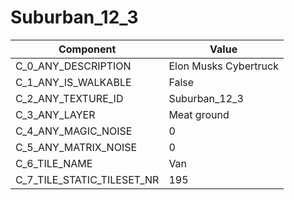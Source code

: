 

# Suburban_12_3



| Component | Value | 
|  --  |  --  | 
| C_0_ANY_DESCRIPTION | Elon Musks Cybertruck | 
| C_1_ANY_IS_WALKABLE | False | 
| C_2_ANY_TEXTURE_ID | Suburban_12_3 | 
| C_3_ANY_LAYER | Meat ground | 
| C_4_ANY_MAGIC_NOISE | 0 | 
| C_5_ANY_MATRIX_NOISE | 0 | 
| C_6_TILE_NAME | Van | 
| C_7_TILE_STATIC_TILESET_NR | 195 | 

